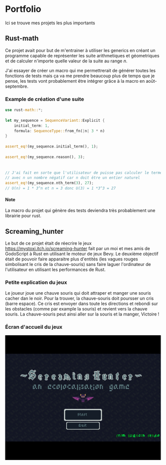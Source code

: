 # Portfolio

Ici se trouve mes projets les plus importants

## Rust-math

Ce projet avait pour but de m'entrainer à utiliser les generics en créant un programme capable de représenter les suite arithmetiques et géometriques et de calculer n'importe quelle valeur de la suite au range $n$.

J'ai essayer de créer un macro qui me permettrerait de générer toutes les fonctions de tests mais ça va me prendre beaucoup plus de temps que je pense, les tests vont probablement être intégrer grâce à la macro en août-septembre.

### Example de création d'une suite

```rs
use rust-math::*;

let my_sequence = SequenceVariant::Explicit {
    initial_term: 1,
    formula: SequenceType::from_fn(|n| 3 * n)
}

assert_eq!(my_sequence.initial_term(), 1);

assert_eq!(my_sequence.reason(), 3);


// J'ai fait en sorte que l'utilisateur de puisse pas calculer le terme n 
// avec n un nombre négatif car n doit être un entier naturel
assert_eq!(my_sequence.nth_term(3), 27);
// U(n) = 1 * 3^n et n = 3 donc U(3) = 1 *3^3 = 27
```

#### Note

La macro du projet qui génère des tests deviendra très probablement une librairie pour rust.

## Screaming_hunter

Le but de ce projet était de réecrire le jeux https://mystoxi.itch.io/screaming-hunter fait par un moi et mes amis de GodoScript à Rust en utilisant le moteur de jeux Bevy. Le deuxième objectif était de pouvoir faire apparaitre plus d'entités (les vagues rouges simbolisant le cris de la chauve-souris) sans faire laguer l'ordinateur de l'utilisateur en utilisant les performances de Rust.

### Petite explication du jeux

Le joueur joue une chauve souris qui doit attraper et manger une souris cacher dan le noir. Pour la trouver, la chauve-souris doit poursser un cris (barre espace). Ce cris est envoyer dans toute les directions et rebondi sur les obstacles (comme par example la souris) et revient vers la chauve souris. La chauve-souris peut ainsi aller sur la souris et la manger, Victoire !

### Écran d'accueil du jeux

![Capture d'écran du jeux Screaming Hunter](capture-decran-screaming-hunter.png)